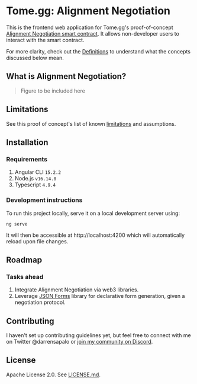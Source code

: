 # Tome.gg: Alignment Negotiation

This is the frontend web application for Tome.gg's proof-of-concept [Alignment Negotiation smart contract](https://github.com/tome-gg/negotiation-protocols). It allows non-developer users to interact with the smart contract.

For more clarity, check out the [Definitions](docs/definitions.md) to understand what the concepts discussed below mean.

## What is Alignment Negotiation?

> Figure to be included here

## Limitations

See this proof of concept's list of known [limitations](docs/mvp_limitations.md) and assumptions.
## Installation

### Requirements

1. Angular CLI `15.2.2`
2. Node.js `v16.14.0`
3. Typescript `4.9.4`

### Development instructions

To run this project locally, serve it on a local development server using:

```
ng serve
```

It will then be accessible at http://localhost:4200 which will automatically reload upon file changes.

## Roadmap

### Tasks ahead

1. Integrate Alignment Negotiation via web3 libraries.
2. Leverage [JSON Forms](https://jsonforms.io/) library for declarative form generation, given a negotiation protocol.

## Contributing

I haven't set up contributing guidelines yet, but feel free to connect with me on Twitter @darrensapalo or [join my community on Discord](http://bit.ly/3yCdUiE).

## License

Apache License 2.0. See [LICENSE.md](LICENSE.md).
